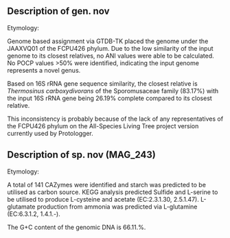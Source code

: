 ## Description of  gen. nov


Etymology:

Genome based assignment via GTDB-TK placed the genome under the JAAXVQ01 of the FCPU426 phylum. 
Due to the low similarity of the input genome to its closest relatives, no ANI values were able to be calculated.
No POCP values >50% were identified, indicating the input genome represents a novel genus.


Based on 16S rRNA gene sequence similarity, the closest relative is
*Thermosinus carboxydivorans* of the Sporomusaceae family (83.17%)
with the input 16S rRNA gene being 26.19% complete compared to its closest relative.

This inconsistency is probably because of the lack of any representatives of the FCPU426 phylum on 
the All-Species Living Tree project version currently used by Protologger.



## Description of  sp. nov (MAG_243)

Etymology:

A total of 141 CAZymes were identified and starch was predicted to be utilised as carbon source.
KEGG analysis predicted 
Sulfide and L-serine to be utilised to produce L-cysteine and acetate (EC:2.3.1.30, 2.5.1.47).
L-glutamate production from ammonia was predicted via L-glutamine (EC:6.3.1.2, 1.4.1.-).

The G+C content of the genomic DNA is 66.11.%.

